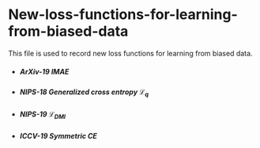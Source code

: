 # New-loss-functions-for-learning-from-biased-data
This file is used to record new loss functions for learning from biased data.

+ #####  ArXiv-19 IMAE
+ #####  NIPS-18 Generalized cross entropy $\mathcal{L}_q$
+ #####  NIPS-19 $\mathcal{L}_{\text{DMI}}$
+ #####  ICCV-19 Symmetric CE
